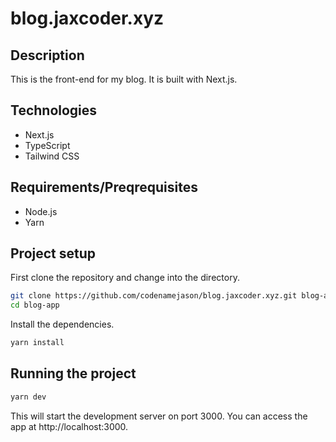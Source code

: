 # blog.jaxcoder.xyz

## Description
This is the front-end for my blog. It is built with Next.js.

## Technologies
- Next.js
- TypeScript
- Tailwind CSS

## Requirements/Preqrequisites
- Node.js
- Yarn


## Project setup

First clone the repository and change into the directory.
```bash
git clone https://github.com/codenamejason/blog.jaxcoder.xyz.git blog-app
cd blog-app
```
Install the dependencies.
```bash
yarn install
```

## Running the project
```bash
yarn dev
```

This will start the development server on port 3000. You can access the app at http://localhost:3000.
